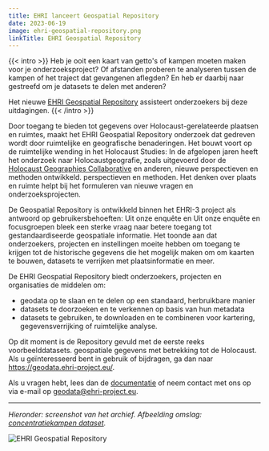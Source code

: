 ```yaml
---
title: EHRI lanceert Geospatial Repository
date: 2023-06-19
image: ehri-geospatial-repository.png
linkTitle: EHRI Geospatial Repository
---
```


{{< intro >}}
Heb je ooit een kaart van getto's of kampen moeten maken voor je onderzoeksproject? Of afstanden proberen 
te analyseren tussen de kampen of het traject dat gevangenen aflegden? En heb er daarbij naar gestreefd
om je datasets te delen met anderen?

Het nieuwe [EHRI Geospatial Repository](https://geodata.ehri-project.eu/) assisteert onderzoekers bij deze uitdagingen.
{{< /intro >}}

Door toegang te bieden tot gegevens over Holocaust-gerelateerde plaatsen en ruimtes, maakt het EHRI Geospatial Repository 
onderzoek dat gedreven wordt door ruimtelijke en geografische benaderingen. Het bouwt voort op de ruimtelijke wending in het
Holocaust Studies: In de afgelopen jaren heeft het onderzoek naar Holocaustgeografie, zoals uitgevoerd door
de [Holocaust Geographies Collaborative](http://holocaustgeographies.org/) en anderen, nieuwe perspectieven en methoden ontwikkeld. 
perspectieven en methoden. Het denken over plaats en ruimte helpt bij het formuleren van nieuwe vragen en onderzoeksprojecten.

De Geospatial Repository is ontwikkeld binnen het EHRI-3 project als antwoord op gebruikersbehoeften: Uit onze enquête en 
Uit onze enquête en focusgroepen bleek een sterke vraag naar betere toegang tot gestandaardiseerde geospatiale informatie. Het toonde aan 
dat onderzoekers, projecten en instellingen moeite hebben om toegang te krijgen tot de historische gegevens die het mogelijk maken om 
om kaarten te bouwen, datasets te verrijken met plaatsinformatie en meer.

De EHRI Geospatial Repository biedt onderzoekers, projecten en organisaties de middelen om:

- geodata op te slaan en te delen op een standaard, herbruikbare manier
- datasets te doorzoeken en te verkennen op basis van hun metadata
- datasets te gebruiken, te downloaden en te combineren voor kartering, gegevensverrijking of ruimtelijke analyse.

Op dit moment is de Repository gevuld met de eerste reeks voorbeelddatasets. 
geospatiale gegevens met betrekking tot de Holocaust. Als u geïnteresseerd bent in gebruik of 
bijdragen, ga dan naar https://geodata.ehri-project.eu/.

Als u vragen hebt, lees dan de [documentatie](http://documentation.ehri-project.eu/en/latest/geospatial/) 
of neem contact met ons op via e-mail op geodata@ehri-project.eu.

---

_Hieronder: screenshot van het archief. Afbeelding omslag: [concentratiekampen dataset](https://geodata.ehri-project.eu/geonetwork/srv/eng/catalog.search#/metadata/52302460-13fd-4914-b496-2f0230e996e1)._

![EHRI Geospatial Repository](./ehri-geospatial-repository-screenshot.png)
